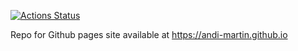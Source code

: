 [![Actions Status](https://github.com/andi-martin/andi-martin.github.io/actions/workflows/pages/pages-build-deployment/badge.svg)](https://github.com/andi-martin/andi-martin.github.io/actions)

Repo for Github pages site available at <https://andi-martin.github.io>
